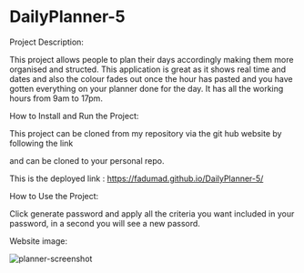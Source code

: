 # DailyPlanner-5

Project Description:

This project allows people to plan their days accordingly making them more organised and structed. This application is great as it shows real time and dates and also the colour fades out once the hour has pasted and you have gotten everything on your planner done for the day. It has all the working hours from 9am to 17pm. 

How to Install and Run the Project:

This project can be cloned from my repository via the git hub website by following the link

and can be cloned to your personal repo.

 This is the deployed link :  https://fadumad.github.io/DailyPlanner-5/

How to Use the Project:

Click generate password and apply all the criteria you want included in your password, in a second you will see a new passord.

Website image:

![planner-screenshot](https://user-images.githubusercontent.com/117111465/234692826-c7f5225d-87e2-4923-8a1b-07affccb77fd.png)
